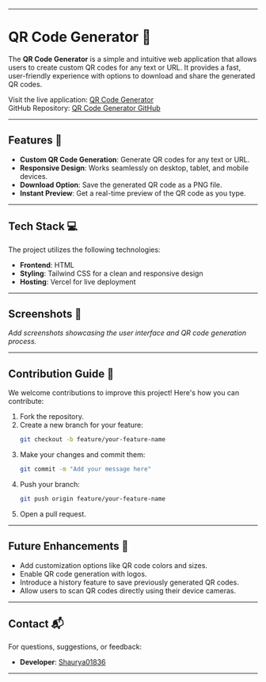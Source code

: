 

---

# QR Code Generator 📱

The **QR Code Generator** is a simple and intuitive web application that allows users to create custom QR codes for any text or URL. It provides a fast, user-friendly experience with options to download and share the generated QR codes.  

Visit the live application: [QR Code Generator](https://qr-code-generator-ivory-iota.vercel.app/)  
GitHub Repository: [QR Code Generator GitHub](https://github.com/Shaurya01836/QR-Code-Generator)

---

## Features 🚀

- **Custom QR Code Generation**: Generate QR codes for any text or URL.  
- **Responsive Design**: Works seamlessly on desktop, tablet, and mobile devices.  
- **Download Option**: Save the generated QR code as a PNG file.  
- **Instant Preview**: Get a real-time preview of the QR code as you type.  

---

## Tech Stack 💻

The project utilizes the following technologies:

- **Frontend**: HTML 
- **Styling**: Tailwind CSS for a clean and responsive design  
- **Hosting**: Vercel for live deployment  

---

## Screenshots 🌟

_Add screenshots showcasing the user interface and QR code generation process._  

---

## Contribution Guide 🤝

We welcome contributions to improve this project! Here's how you can contribute:

1. Fork the repository.  
2. Create a new branch for your feature:  
   ```bash
   git checkout -b feature/your-feature-name
   ```
3. Make your changes and commit them:  
   ```bash
   git commit -m "Add your message here"
   ```
4. Push your branch:  
   ```bash
   git push origin feature/your-feature-name
   ```
5. Open a pull request.

---

## Future Enhancements 🌟

- Add customization options like QR code colors and sizes.  
- Enable QR code generation with logos.  
- Introduce a history feature to save previously generated QR codes.  
- Allow users to scan QR codes directly using their device cameras.  

---


## Contact 📬

For questions, suggestions, or feedback:  

- **Developer**: [Shaurya01836](https://github.com/Shaurya01836)  


---

